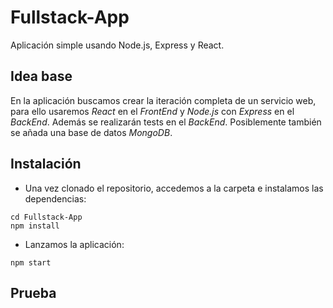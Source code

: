 # Fullstack-App
Aplicación simple usando Node.js, Express y React. 

## Idea base

En la aplicación buscamos crear la iteración completa de un servicio web, para ello usaremos *React* en el *FrontEnd* y *Node.js* con *Express* en el *BackEnd*. Además se realizarán tests en el *BackEnd*. Posiblemente también se añada una base de datos *MongoDB*.

## Instalación

- Una vez clonado el repositorio, accedemos a la carpeta e instalamos las dependencias:
~~~~
cd Fullstack-App
npm install
~~~~

- Lanzamos la aplicación:
~~~
npm start
~~~~

## Prueba
